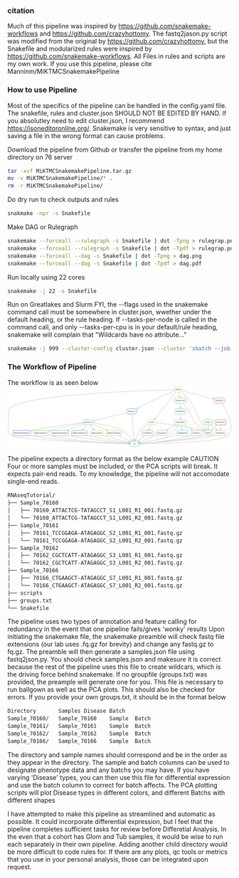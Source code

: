 

### citation
Much of this pipeline was inspired by https://github.com/snakemake-workflows and https://github.com/crazyhottomy. The fastq2jason.py script was modified from the original by https://github.com/crazyhottomy, but the Snakefile and modularized rules were inspired by https://github.com/snakemake-workflows. All Files in rules and scripts are my own work. If you use this pipeline, please cite Manninm/MiKTMCSnakemakePipeline

### How to use Pipeline
Most of the specifics of the pipeline can be handled in the config.yaml file. The snakefile, rules and cluster.json SHOULD NOT BE EDITED BY HAND. If you absolutley need to edit cluster.json, I recommend https://jsoneditoronline.org/. Snakemake is very sensitive to syntax, and just saving a file in the wrong format can cause problems.

Download the pipeline from Github or transfer the pipeline from my home directory on 76 server

```bash
tar -xvf MiKTMCSnakemakePipeline.tar.gz
mv -v MiKTMCSnakemakePipeline/* .
rm -r MiKTMCSnakemakePipeline/
```

Do dry run to check outputs and rules

```bash
snakmake -npr -s Snakefile
```
Make DAG or Rulegraph
```bash
snakemake --forceall --rulegraph -s Snakefile | dot -Tpng > rulegrap.png
snakemake --forceall --rulegraph -s Snakefile | dot -Tpdf > rulegrap.pdf
snakemake --forceall --dag -s Snakefile | dot -Tpng > dag.png
snakemake --forceall --dag -s Snakefile | dot -Tpdf > dag.pdf
```
Run locally using 22 cores
```bash
snakemake -j 22 -s Snakefile
```
Run on Greatlakes and Slurm
FYI, the --flags used in the snakemake command call must be somewhere in cluster.json, wwether under the default heading, or the rule heading. If --tasks-per-node is called in the command call, and only --tasks-per-cpu is in your default/rule heading, snakemake will complain that "Wildcards have no attribute..."

```bash 
snakemake -j 999 --cluster-config cluster.json --cluster 'sbatch --job-name {cluster.job-name} --ntasks-per-node {cluster.ntasks-per-node} --cpus-per-task {threads} --mem-per-cpu {cluster.mem-per-cpu} --partition {cluster.partition} --time {cluster.time} --mail-user {cluster.mail-user} --mail-type {cluster.mail-type} --error {cluster.error} --output {cluster.output}'
```

### The Workflow of Pipeline
The workflow is as seen below
![](rulegraph.png)

The pipeline expects a directory format as the below example
CAUTION Four or more samples must be included, or the PCA scripts will break. It expects pair-end reads. To my knowledge, the pipeline will not accomodate single-end reads.
```bash
RNAseqTutorial/
├── Sample_70160
│   ├── 70160_ATTACTCG-TATAGCCT_S1_L001_R1_001.fastq.gz
│   └── 70160_ATTACTCG-TATAGCCT_S1_L001_R2_001.fastq.gz
├── Sample_70161
│   ├── 70161_TCCGGAGA-ATAGAGGC_S2_L001_R1_001.fastq.gz
│   └── 70161_TCCGGAGA-ATAGAGGC_S2_L001_R2_001.fastq.gz
├── Sample_70162
│   ├── 70162_CGCTCATT-ATAGAGGC_S3_L001_R1_001.fastq.gz
│   └── 70162_CGCTCATT-ATAGAGGC_S3_L001_R2_001.fastq.gz
├── Sample_70166
│   ├── 70166_CTGAAGCT-ATAGAGGC_S7_L001_R1_001.fastq.gz
│   └── 70166_CTGAAGCT-ATAGAGGC_S7_L001_R2_001.fastq.gz
├── scripts
├── groups.txt
└── Snakefile
```
The pipeline uses two types of annotation and feature calling for redundancy in the event that one pipeline fails/gives 'wonky' results
Upon initiating the snakemake file, the snakemake preamble will check fastq file extensions (our lab uses .fq.gz for brevity) and change any fastq.gz to fq.gz. The preamble will then generate a samples.json file using fastq2json.py. You should check samples.json and makesure it is correct because the rest of the pipeline uses this file to create wildcars, which is the driving force behind snakemake.
If no groupfile (groups.txt) was provided, the preample will generate one for you. This file is necessary to run ballgown as well as the PCA plots. This should also be checked for errors. If you provide your own groups.txt, it should be in the format below
```bash
Directory       Samples Disease Batch
Sample_70160/   Sample_70160    Sample  Batch
Sample_70161/   Sample_70161    Sample  Batch
Sample_70162/   Sample_70162    Sample  Batch
Sample_70166/   Sample_70166    Sample  Batch
```
The directory and sample names should correspond and be in the order as they appear in the directory. The sample and batch columns can be used to designate phenotype data and any batchs you may have. If you have varying 'Disease' types, you can then use this file for differential expression and use the batch column to correct for batch affects. The PCA plotting scripts will plot Disease types in different colors, and different Batchs with different shapes

I have attempted to make this pipeline as streamlined and automatic as possible. It could incorporate differential expression, but I feel that the pipeline completes sufficient tasks for review before Differetial Analysis. In the even that a cohort has Glom and Tub samples, it would be wise to run each separately in their own pipeline. Adding another child directory would be more difficult to code rules for. If there are any plots, qc tools or metrics that you use in your personal analysis, those can be integrated upon request.

